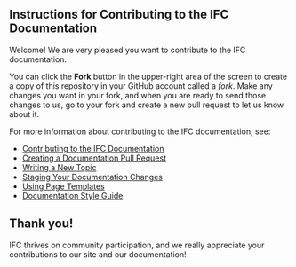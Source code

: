 ## Instructions for Contributing to the IFC Documentation

Welcome! We are very pleased you want to contribute to the IFC documentation.

You can click the **Fork** button in the upper-right area of the screen to create a copy of this repository in your GitHub account called a *fork*. Make any changes you want in your fork, and when you are ready to send those changes to us, go to your fork and create a new pull request to let us know about it.

For more information about contributing to the IFC documentation, see:

* [Contributing to the IFC Documentation](http://bigdoods.github.io/editdocs/)
* [Creating a Documentation Pull Request](http:/bigdoods.github.io/docs/contribute/create-pull-request/)
* [Writing a New Topic](http://bigdoods.github.io/docs/contribute/write-new-topic/)
* [Staging Your Documentation Changes](http://bigdoods.github.io/docs/contribute/stage-documentation-changes/)
* [Using Page Templates](http://bigdoods.github.io/docs/contribute/page-templates/)
* [Documentation Style Guide](http://bigdoods.github.io/docs/contribute/style-guide/)

## Thank you!

IFC thrives on community participation, and we really appreciate your
contributions to our site and our documentation!
